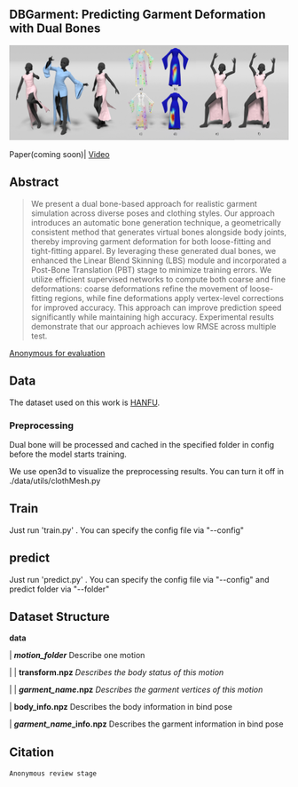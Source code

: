 ## DBGarment: Predicting Garment Deformation with Dual Bones

<img src="https://github.com/DualBones25Sig/DualBones/blob/main/fig/teaser.jpeg">

Paper(coming soon)|  <a href="https://www.youtube.com/watch?v=_VQNB7yoywQ">Video</a>

## Abstract
>We present a dual bone-based approach for realistic garment simulation across diverse poses and clothing styles. Our approach introduces an automatic bone generation technique, a geometrically consistent method that generates virtual bones alongside body joints, thereby improving garment deformation for both loose-fitting and tight-fitting apparel. By leveraging these generated dual bones, we enhanced the Linear Blend Skinning (LBS) module and incorporated a Post-Bone Translation (PBT) stage to minimize training errors. We utilize efficient supervised networks to compute both coarse and fine deformations: coarse deformations refine the movement of loose-fitting regions, while fine deformations apply vertex-level corrections for improved accuracy. This approach can improve prediction speed significantly while maintaining high accuracy. Experimental results demonstrate that our approach achieves low RMSE across multiple test.

<a href="blank.com">Anonymous for evaluation</a>

## Data
The dataset used on this work is <a href="https://drive.google.com/file/d/1U-VnR4warO3qlD5Fcp81Thd50XLbEwp0/view?usp=sharing">HANFU</a>.

### Preprocessing
Dual bone will be processed and cached in the specified folder in config before the model starts training.

We use open3d to visualize the preprocessing results. You can turn it off in ./data/utils/clothMesh.py


## Train
Just run 'train.py' . You can specify the config file via "--config"

## predict
Just run 'predict.py' . You can specify the config file via "--config" and predict folder via "--folder"

## Dataset Structure

**data**

| ***motion_folder***   Describe one motion

| |  **transform.npz**   *Describes the body status of this motion*

| |  ***garment_name*.npz**   *Describes the garment vertices of this motion*

| **body_info.npz**    Describes the body information in bind pose

| ***garment_name*_info.npz**    Describes the garment information in bind pose

## Citation
```
Anonymous review stage
```
